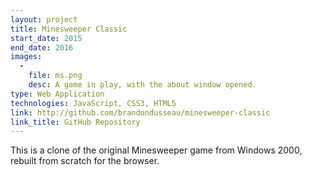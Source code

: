 ```yaml
---
layout: project
title: Minesweeper Classic
start_date: 2015
end_date: 2016
images:
  -
    file: ms.png
    desc: A game in play, with the about window opened.
type: Web Application
technologies: JavaScript, CSS3, HTML5
link: http://github.com/brandondusseau/minesweeper-classic
link_title: GitHub Repository
---
```

This is a clone of the original Minesweeper game from Windows 2000, rebuilt from scratch for the browser.
